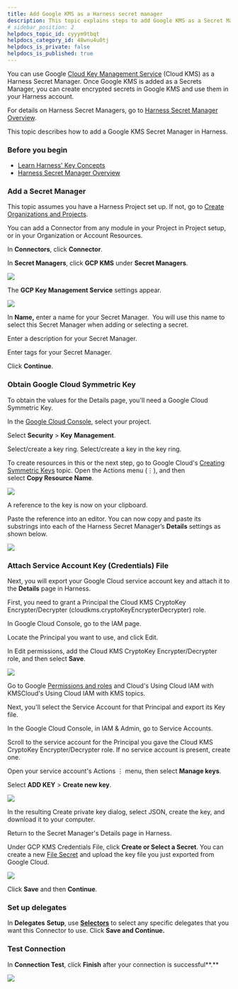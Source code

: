 ```yaml
---
title: Add Google KMS as a Harness secret manager
description: This topic explains steps to add Google KMS as a Secret Manager.
# sidebar_position: 2
helpdocs_topic_id: cyyym9tbqt
helpdocs_category_id: 48wnu4u0tj
helpdocs_is_private: false
helpdocs_is_published: true
---
```


You can use Google [Cloud Key Management Service](https://cloud.google.com/security-key-management) (Cloud KMS) as a Harness Secret Manager. Once Google KMS is added as a Secrets Manager, you can create encrypted secrets in Google KMS and use them in your Harness account.

For details on Harness Secret Managers, go to [Harness Secret Manager Overview](/docs/platform/tecrets/tecrets-management/harness-secret-manager-overview).

This topic describes how to add a Google KMS Secret Manager in Harness.

### Before you begin

* [Learn Harness' Key Concepts](../../../get-started/key-concepts.md)
* [Harness Secret Manager Overview](/docs/platform/tecrets/tecrets-management/harness-secret-manager-overview)

### Add a Secret Manager

This topic assumes you have a Harness Project set up. If not, go to [Create Organizations and Projects](../../organizations-and-projects/create-an-organization.md).

You can add a Connector from any module in your Project in Project setup, or in your Organization or Account Resources.

In **Connectors**, click **Connector**.

In **Secret Managers**, click **GCP KMS** under **Secret Managers**.

![](../../secrets/static/add-google-kms-secrets-manager-63.png)

The **GCP Key Management Service** settings appear.

![](../../secrets/static/add-google-kms-secrets-manager-64.png)

In **Name,** enter a name for your Secret Manager.  You will use this name to select this Secret Manager when adding or selecting a secret.

Enter a description for your Secret Manager.

Enter tags for your Secret Manager.

Click **Continue**.

### Obtain Google Cloud Symmetric Key

To obtain the values for the Details page, you'll need a Google Cloud Symmetric Key.

In the [Google Cloud Console](https://console.cloud.google.com/), select your project.

Select **Security** > **Key** **Management**.

Select/create a key ring. Select/create a key in the key ring.

To create resources in this or the next step, go to Google Cloud's [Creating Symmetric Keys](https://cloud.google.com/kms/docs/creating-keys) topic. Open the Actions menu (⋮), and then select **Copy Resource Name**.

![](../../secrets/static/add-google-kms-secrets-manager-65.png)

A reference to the key is now on your clipboard.

Paste the reference into an editor. You can now copy and paste its substrings into each of the Harness Secret Manager’s **Details** settings as shown below.

![](../../secrets/static/add-google-kms-secrets-manager-66.png)

### Attach Service Account Key (Credentials) File

Next, you will export your Google Cloud service account key and attach it to the **Details** page in Harness.

First, you need to grant a Principal the Cloud KMS CryptoKey Encrypter/Decrypter (cloudkms.cryptoKeyEncrypterDecrypter) role.

In Google Cloud Console, go to the IAM page.

Locate the Principal you want to use, and click Edit.

In Edit permissions, add the Cloud KMS CryptoKey Encrypter/Decrypter role, and then select **Save**.

![](../../secrets/static/add-google-kms-secrets-manager-67.png)

Go to Google [Permissions and roles](https://cloud.google.com/kms/docs/reference/permissions-and-roles) and Cloud's Using Cloud IAM with KMSCloud's Using Cloud IAM with KMS topics.

Next, you'll select the Service Account for that Principal and export its Key file.

In the Google Cloud Console, in IAM & Admin, go to Service Accounts.

Scroll to the service account for the Principal you gave the Cloud KMS CryptoKey Encrypter/Decrypter role. If no service account is present, create one.

Open your service account's Actions ⋮ menu, then select **Manage keys**.

Select **ADD KEY** > **Create new key**.

![](../../secrets/static/add-google-kms-secrets-manager-68.png)

In the resulting Create private key dialog, select JSON, create the key, and download it to your computer.

Return to the Secret Manager's Details page in Harness.

Under GCP KMS Credentials File, click **Create or Select a Secret**. You can create a new [File Secret](/docs/platform/secrets/add-file-secrets) and upload the key file you just exported from Google Cloud.

![](../../secrets/static/add-google-kms-secrets-manager-69.png)

Click **Save** and then **Continue**.

### Set up delegates

In **Delegates** **Setup**, use [**Selectors**](../../delegates/manage-delegates/select-delegates-with-selectors.md#option-select-a-delegate-for-a-connector-using-tags) to select any specific delegates that you want this Connector to use. Click **Save and Continue.**

### Test Connection

In **Connection Test**, click **Finish** after your connection is successful**.**

![](../../secrets/static/add-google-kms-secrets-manager-70.png)